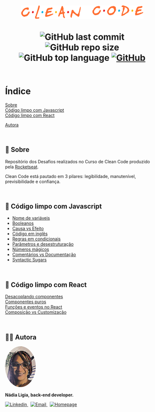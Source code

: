 <p align="center">
  <img src=".github/logo.png" width=400 alt="Clean Code">
</p>

<h1 align="center">
  <img alt="GitHub last commit" src="https://img.shields.io/github/last-commit/nlnadialigia/clean-code?color=FF6E31&style=plastic">
  <img alt="GitHub repo size" src="https://img.shields.io/github/repo-size/nlnadialigia/clean-code?color=FF6E31&style=plastic">
  <img alt="GitHub top language" src="https://img.shields.io/github/languages/top/nlnadialigia/clean-code?color=FF6E31">
  <a href="LICENSE">
  <img alt="GitHub" src="https://img.shields.io/github/license/nlnadialigia/clean-code?color=FF6E31&logoColor=FF6E31&style=plastic">
  </a>
</h1>
<br>

# Índice
[Sobre](#id1)<br>
[Código limpo com Javascript](#id2)<br>
[Código limpo com React](#id3)<br>

[Autora](#id99)

<br>

<div id="id1"></div>

## 📌 Sobre 

Repositório dos Desafios realizados no Curso de Clean Code produzido pela [Rocketseat](https://www.rocketseat.com.br/).

Clean Code está pautado em 3 pilares: legibilidade, manutenível, previsibilidade e confiança.

<br>

<div id="id2"></div>

## 📌 Código limpo com Javascript
- [Nome de variáveis](./docs/javascript.md#id2)<br>
- [Booleanos](./docs/javascript.md#id3)<br>
- [Causa vs Efeito](./docs/javascript.md#id04)<br> 
- [Código em inglês](./docs/javascript.md#id05)<br> 
- [Regras em condicionais](./docs/javascript.md#id06)<br> 
- [Parâmetros e desestruturação](./docs/javascript.md#id07)<br> 
- [Números mágicos](./docs/javascript.md#id08)<br> 
- [Comentários vs Documentação](./docs/javascript.md#id09)<br> 
- [Syntactic Sugars](./docs/javascript.md#id10)<br> 

<br>

<div id="id03"></div>

## 📌 Código limpo com React
[Desacoplando componentes](./docs/react.md#id#1)<br>
[Componentes puros](./docs/react.md#id#2)<br>
[Funções e eventos no React](./docs/react.md#id#3)<br>
[Composição vs Customização](./docs/react.md#id#4)<br>


<br>

<div id="id99"></div>

## 👩‍💼 Autora
<img src=".github/picture.png" width="100px;" alt="Picture"/>
<p><b>Nádia Ligia, back-end developer.</b></p>
<a href="https://www.linkedin.com/in/nlnadialigia/">
  <img alt="Linkedin" src="https://img.shields.io/badge/-Linkedin -FF6E31?style=flat&logo=Linkedin&logoColor=white&link=https://www.linkedin.com/in/nlnadialigia/" />
</a>&nbsp;
<a href="mailto:nlnadialigia@gmail.com">
  <img alt="Email" src="https://img.shields.io/badge/-Email-FF6E31?style=flat&logo=Gmail&logoColor=white&link=mailto:nlnadialigia@gmail.com" />
</a>&nbsp;
<a href="https://www.nlnadialigia.com">
  <img alt="Homepage" src="https://img.shields.io/badge/-Homepage-FF6E31" />
</a>
